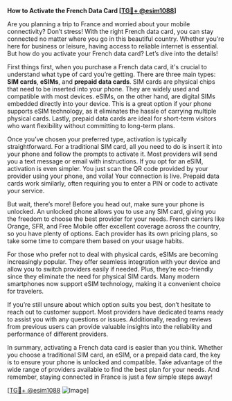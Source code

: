 **How to Activate the French Data Card [[TG💪+ @esim1088](https://t.me/s/esim1088)]**

Are you planning a trip to France and worried about your mobile connectivity? Don’t stress! With the right French data card, you can stay connected no matter where you go in this beautiful country. Whether you're here for business or leisure, having access to reliable internet is essential. But how do you activate your French data card? Let’s dive into the details!

First things first, when you purchase a French data card, it's crucial to understand what type of card you’re getting. There are three main types: **SIM cards**, **eSIMs**, and **prepaid data cards**. SIM cards are physical chips that need to be inserted into your phone. They are widely used and compatible with most devices. eSIMs, on the other hand, are digital SIMs embedded directly into your device. This is a great option if your phone supports eSIM technology, as it eliminates the hassle of carrying multiple physical cards. Lastly, prepaid data cards are ideal for short-term visitors who want flexibility without committing to long-term plans.

Once you’ve chosen your preferred type, activation is typically straightforward. For a traditional SIM card, all you need to do is insert it into your phone and follow the prompts to activate it. Most providers will send you a text message or email with instructions. If you opt for an eSIM, activation is even simpler. You just scan the QR code provided by your provider using your phone, and voila! Your connection is live. Prepaid data cards work similarly, often requiring you to enter a PIN or code to activate your service.

But wait, there’s more! Before you head out, make sure your phone is unlocked. An unlocked phone allows you to use any SIM card, giving you the freedom to choose the best provider for your needs. French carriers like Orange, SFR, and Free Mobile offer excellent coverage across the country, so you have plenty of options. Each provider has its own pricing plans, so take some time to compare them based on your usage habits.

For those who prefer not to deal with physical cards, eSIMs are becoming increasingly popular. They offer seamless integration with your device and allow you to switch providers easily if needed. Plus, they’re eco-friendly since they eliminate the need for physical SIM cards. Many modern smartphones now support eSIM technology, making it a convenient choice for travelers.

If you’re still unsure about which option suits you best, don’t hesitate to reach out to customer support. Most providers have dedicated teams ready to assist you with any questions or issues. Additionally, reading reviews from previous users can provide valuable insights into the reliability and performance of different providers.

In summary, activating a French data card is easier than you think. Whether you choose a traditional SIM card, an eSIM, or a prepaid data card, the key is to ensure your phone is unlocked and compatible. Take advantage of the wide range of providers available to find the best plan for your needs. And remember, staying connected in France is just a few simple steps away!

[[TG💪+ @esim1088](https://t.me/s/esim1088) ![Image](https://i.postimg.cc/Y0z9fWf4/image.png)]